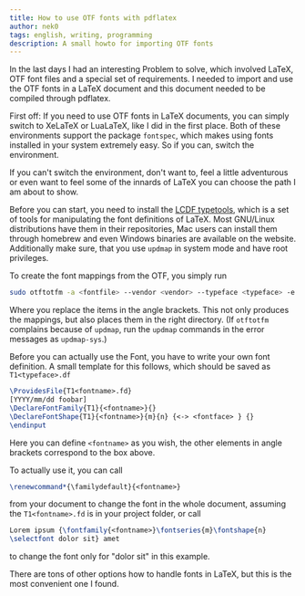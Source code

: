 ```yaml
---
title: How to use OTF fonts with pdflatex
author: nek0
tags: english, writing, programming
description: A small howto for importing OTF fonts
---
```


In the last days I had an interesting Problem to solve, which involved
LaTeX, OTF font files and a special set of requirements. I needed to import and
use the OTF fonts in a LaTeX document and this document needed to be compiled
through pdflatex.

First off: If you need to use OTF fonts in LaTeX documents, you can simply
switch to XeLaTeX or LuaLaTeX, like I did in the first place. Both of these
environments support the package `fontspec`, which makes using fonts installed
in your system extremely easy. So if you can, switch the environment.

If you can't switch the environment, don't want to, feel a little adventurous or
even want to feel some of the innards of LaTeX you can choose the path I am
about to show.

Before you can start, you need to install the [LCDF typetools][lcdf], which is
a set of tools for manipulating the font definitions of LaTeX. Most GNU/Linux
distributions have them in their repositories, Mac users can install them
through homebrew and even Windows binaries are available on the website.
Additionally make sure, that you use `updmap` in system mode and have root
privileges.

To create the font mappings from the OTF, you simply run

```bash
sudo otftotfm -a <fontfile> --vendor <vendor> --typeface <typeface> -e texnansx
```
Where you replace the items in the angle brackets. This not only produces the
mappings, but also places them in the right directory. (If `otftotfm` complains
because of `updmap`, run the `updmap` commands in the error messages as
`updmap-sys`.)

Before you can actually use the Font, you have to write your own font
definition. A small template for this follows, which should be saved as
`T1<typeface>.df`
```latex
\ProvidesFile{T1<fontname>.fd}
[YYYY/mm/dd foobar]
\DeclareFontFamily{T1}{<fontname>}{}
\DeclareFontShape{T1}{<fontname>}{m}{n} {<-> <fontface> } {}
\endinput
```
Here you can define `<fontname>` as you wish, the other elements in angle
brackets correspond to the box above.

To actually use it, you can call
```latex
\renewcommand*{\familydefault}{<fontname>}
```
from your document to change the font in the whole document, assuming the
`T1<fontname>.fd` is in your project folder, or call
```latex
Lorem ipsum {\fontfamily{<fontname>}\fontseries{m}\fontshape{n}
\selectfont dolor sit} amet
```
to change the font only for "dolor sit" in this example.

There are tons of other options how to handle fonts in LaTeX, but this is the
most convenient one I found.

[lcdf]: http://www.lcdf.org/type/#typetools
